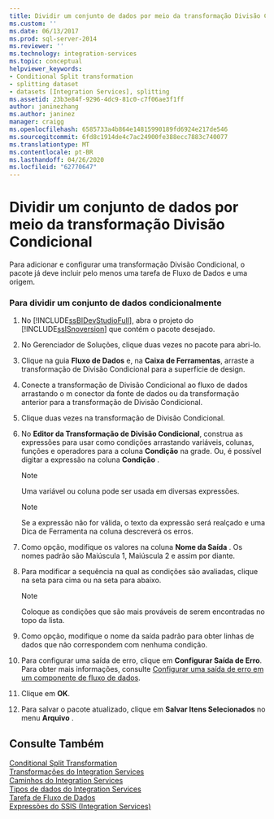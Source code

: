 ```yaml
---
title: Dividir um conjunto de dados por meio da transformação Divisão Condicional | Microsoft Docs
ms.custom: ''
ms.date: 06/13/2017
ms.prod: sql-server-2014
ms.reviewer: ''
ms.technology: integration-services
ms.topic: conceptual
helpviewer_keywords:
- Conditional Split transformation
- splitting dataset
- datasets [Integration Services], splitting
ms.assetid: 23b3e84f-9296-4dc9-81c0-c7f06ae3f1ff
author: janinezhang
ms.author: janinez
manager: craigg
ms.openlocfilehash: 6585733a4b864e14815990189fd6924e217de546
ms.sourcegitcommit: 6fd8c1914de4c7ac24900fe388ecc7883c740077
ms.translationtype: MT
ms.contentlocale: pt-BR
ms.lasthandoff: 04/26/2020
ms.locfileid: "62770647"
---
```

# <a name="split-a-dataset-by-using-the-conditional-split-transformation"></a>Dividir um conjunto de dados por meio da transformação Divisão Condicional
  Para adicionar e configurar uma transformação Divisão Condicional, o pacote já deve incluir pelo menos uma tarefa de Fluxo de Dados e uma origem.  
  
### <a name="to-conditionally-split-a-dataset"></a>Para dividir um conjunto de dados condicionalmente  
  
1.  No [!INCLUDE[ssBIDevStudioFull](../../../includes/ssbidevstudiofull-md.md)], abra o projeto do [!INCLUDE[ssISnoversion](../../../includes/ssisnoversion-md.md)] que contém o pacote desejado.  
  
2.  No Gerenciador de Soluções, clique duas vezes no pacote para abri-lo.  
  
3.  Clique na guia **Fluxo de Dados** e, na **Caixa de Ferramentas**, arraste a transformação de Divisão Condicional para a superfície de design.  
  
4.  Conecte a transformação de Divisão Condicional ao fluxo de dados arrastando o m conector da fonte de dados ou da transformação anterior para a transformação de Divisão Condicional.  
  
5.  Clique duas vezes na transformação de Divisão Condicional.  
  
6.  No **Editor da Transformação de Divisão Condicional**, construa as expressões para usar como condições arrastando variáveis, colunas, funções e operadores para a coluna **Condição** na grade. Ou, é possível digitar a expressão na coluna **Condição** .  
  
    > [!NOTE]  
    >  Uma variável ou coluna pode ser usada em diversas expressões.  
  
    > [!NOTE]  
    >  Se a expressão não for válida, o texto da expressão será realçado e uma Dica de Ferramenta na coluna descreverá os erros.  
  
7.  Como opção, modifique os valores na coluna **Nome da Saída** . Os nomes padrão são Maiúscula 1, Maiúscula 2 e assim por diante.  
  
8.  Para modificar a sequência na qual as condições são avaliadas, clique na seta para cima ou na seta para abaixo.  
  
    > [!NOTE]  
    >  Coloque as condições que são mais prováveis de serem encontradas no topo da lista.  
  
9. Como opção, modifique o nome da saída padrão para obter linhas de dados que não correspondem com nenhuma condição.  
  
10. Para configurar uma saída de erro, clique em **Configurar Saída de Erro**. Para obter mais informações, consulte [Configurar uma saída de erro em um componente de fluxo de dados](../../configure-an-error-output-in-a-data-flow-component.md).  
  
11. Clique em **OK**.  
  
12. Para salvar o pacote atualizado, clique em **Salvar Itens Selecionados** no menu **Arquivo** .  
  
## <a name="see-also"></a>Consulte Também  
 [Conditional Split Transformation](conditional-split-transformation.md)   
 [Transformações do Integration Services](integration-services-transformations.md)   
 [Caminhos do Integration Services](../integration-services-paths.md)   
 [Tipos de dados do Integration Services](../integration-services-data-types.md)   
 [Tarefa de Fluxo de Dados](../../control-flow/data-flow-task.md)   
 [Expressões do SSIS &#40;Integration Services&#41;](../../expressions/integration-services-ssis-expressions.md)  
  
  
